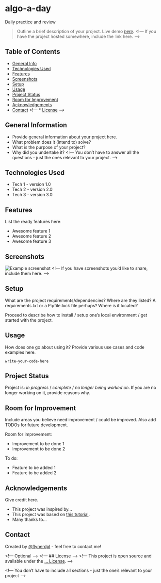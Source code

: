 # algo-a-day
Daily practice and review
> Outline a brief description of your project.
> Live demo [_here_](https://www.example.com). <!— If you have the project hosted somewhere, include the link here. —>

## Table of Contents
* [General Info](#general-information)
* [Technologies Used](#technologies-used)
* [Features](#features)
* [Screenshots](#screenshots)
* [Setup](#setup)
* [Usage](#usage)
* [Project Status](#project-status)
* [Room for Improvement](#room-for-improvement)
* [Acknowledgements](#acknowledgements)
* [Contact](#contact)
<!— * [License](#license) —>


## General Information
- Provide general information about your project here.
- What problem does it (intend to) solve?
- What is the purpose of your project?
- Why did you undertake it?
<!— You don’t have to answer all the questions - just the ones relevant to your project. —>


## Technologies Used
- Tech 1 - version 1.0
- Tech 2 - version 2.0
- Tech 3 - version 3.0


## Features
List the ready features here:
- Awesome feature 1
- Awesome feature 2
- Awesome feature 3


## Screenshots
![Example screenshot](./img/screenshot.png)
<!— If you have screenshots you’d like to share, include them here. —>


## Setup
What are the project requirements/dependencies? Where are they listed? A requirements.txt or a Pipfile.lock file perhaps? Where is it located?

Proceed to describe how to install / setup one’s local environment / get started with the project.


## Usage
How does one go about using it?
Provide various use cases and code examples here.

`write-your-code-here`


## Project Status
Project is: _in progress_ / _complete_ / _no longer being worked on_. If you are no longer working on it, provide reasons why.


## Room for Improvement
Include areas you believe need improvement / could be improved. Also add TODOs for future development.

Room for improvement:
- Improvement to be done 1
- Improvement to be done 2

To do:
- Feature to be added 1
- Feature to be added 2


## Acknowledgements
Give credit here.
- This project was inspired by...
- This project was based on [this tutorial](https://www.example.com).
- Many thanks to...


## Contact
Created by [@flynerdpl](https://www.flynerd.pl/) - feel free to contact me!


<!— Optional —>
<!— ## License —>
<!— This project is open source and available under the [... License](). —>

<!— You don’t have to include all sections - just the one’s relevant to your project —>